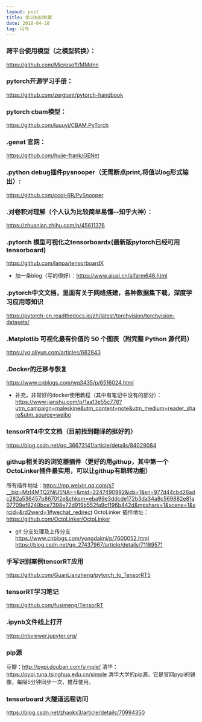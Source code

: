 ```yaml
---
layout: post
title: 学习知识积累
date: 2019-04-28
tag: 闪马
---
```

### 跨平台使用模型（之模型转换）：
https://github.com/Microsoft/MMdnn

### pytorch开源学习手册：
https://github.com/zergtant/pytorch-handbook

### pytorch cbam模型：
https://github.com/luuuyi/CBAM.PyTorch

### .genet 官网：
https://github.com/hujie-frank/GENet

### .python debug插件pysnooper（无需断点print,将值以log形式输出）:
https://github.com/cool-RR/PySnooper

### .对卷积对理解（个人认为比较简单易懂--知乎大神）：
https://zhuanlan.zhihu.com/p/45611376

### .pytorch 模型可视化之tensorboardx(最新版pytorch已经可用tensorboard)
https://github.com/lanpa/tensorboardX

* 加一条blog（写的很好）：https://www.aiuai.cn/aifarm646.html

### .pytorch中文文档，里面有关于网络搭建，各种数据集下载，深度学习应用等知识
https://pytorch-cn.readthedocs.io/zh/latest/torchvision/torchvision-datasets/

### .Matplotlib 可视化最有价值的 50 个图表（附完整 Python 源代码）
https://yq.aliyun.com/articles/682843

### .Docker的迁移与恢复
https://www.cnblogs.com/wq3435/p/6516024.html
* 补充，非常好的docker使用教程（其中有笔记中没有的部分）：https://www.jianshu.com/p/1aa13e55c778?utm_campaign=maleskine&utm_content=note&utm_medium=reader_share&utm_source=weibo

### tensorRT4中文文档（目前找到翻译的挺好的）
https://blog.csdn.net/qq_36673141/article/details/84029084

### githup相关的的浏览器插件（更好的用githup，其中第一个OctoLinker插件最实用，可以让githup有跳转功能）
所有插件地址：https://mp.weixin.qq.com/s?__biz=MzI4MTQ2NjU5NA==&mid=2247490992&idx=1&sn=977d44cbd26adc282a536457b8670f2e&chksm=eba99e3ddcde172b3da34a8c569882e81a07709ef9249bce7398e72d919b552fa9cf196b442d&mpshare=1&scene=1&srcid=&rd2werd=1#wechat_redirect
OctoLinker 插件地址：https://github.com/OctoLinker/OctoLinker

* git 分支处理及上传分支
https://www.cnblogs.com/yongdaimi/p/7600052.html
https://blog.csdn.net/qq_27437967/article/details/71189571

### 手写识别案例tensorRT应用
https://github.com/GuanLianzheng/pytorch_to_TensorRT5

### tensorRT学习笔记
https://github.com/fusimeng/TensorRT

### .ipynb文件线上打开
https://nbviewer.jupyter.org/ 

### pip源
豆瓣：http://pypi.douban.com/simple/
清华：https://pypi.tuna.tsinghua.edu.cn/simple
清华大学的pip源，它是官网pypi的镜像，每隔5分钟同步一次，推荐使用。

### tensorboard 大隧道远程访问
https://blog.csdn.net/zhaokx3/article/details/70994350
